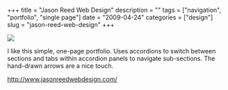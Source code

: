 +++
title = "Jason Reed Web Design"
description = ""
tags = ["navigation", "portfolio", "single page"]
date = "2009-04-24"
categories = ["design"]
slug = "jason-reed-web-design"
+++


 

  <div id="screens-thumbs" class="clearfix">
    <div class="txt-center" id="design-submission"><a href="http://www.jasonreedwebdesign.com/"><img id='bluga-thumbnail-1576' class='bluga-thumbnail large' src='//media.konigi.com/bluga/
wt49f1d692cad34_0.jpg'/></a></div>  
  </div>   
<p>I like this simple, one-page portfolio. Uses accordions to switch between sections and tabs within accordion panels to navigate sub-sections. The hand-drawn arrows are a nice touch.</p>
<p><a href="http://www.jasonreedwebdesign.com/">http://www.jasonreedwebdesign.com/</a></p>




